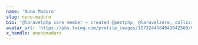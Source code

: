 ```yaml
---
name: 'Nuno Maduro'
slug: nuno-maduro
bio: '@laravelphp core member — created @pestphp, @laravelzero, collision, larastan, pint, @openai for php, @phpinsights, termwind, and more. All views are my own.'
avatar_url: 'https://pbs.twimg.com/profile_images/1573244584943042560/9Mq8p_QH_normal.jpg'
x_handle: enunomaduro
---
```

